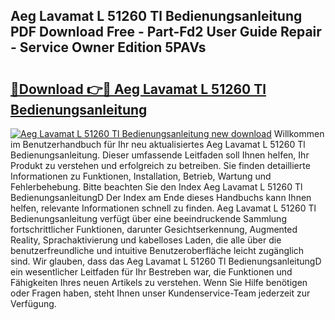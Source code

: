 ## Aeg Lavamat L 51260 Tl Bedienungsanleitung PDF Download Free - Part-Fd2 User Guide Repair - Service Owner Edition 5PAVs

# <h2><a href="http://df37t7h.blite.top/?on=Aeg+Lavamat+L+51260+Tl+Bedienungsanleitung">🔗Download 👉🔴 Aeg Lavamat L 51260 Tl Bedienungsanleitung</a></h2>

[![Aeg Lavamat L 51260 Tl Bedienungsanleitung new download](https://i.imgur.com/lujVjoI.png)](http://df37t7h.blite.top/?on=Aeg+Lavamat+L+51260+Tl+Bedienungsanleitung)
Willkommen im Benutzerhandbuch für Ihr neu aktualisiertes Aeg Lavamat L 51260 Tl Bedienungsanleitung. Dieser umfassende Leitfaden soll Ihnen helfen, Ihr Produkt zu verstehen und erfolgreich zu betreiben. Sie finden detaillierte Informationen zu Funktionen, Installation, Betrieb, Wartung und Fehlerbehebung. Bitte beachten Sie den Index Aeg Lavamat L 51260 Tl BedienungsanleitungD Der Index am Ende dieses Handbuchs kann Ihnen helfen, relevante Informationen schnell zu finden. Aeg Lavamat L 51260 Tl Bedienungsanleitung verfügt über eine beeindruckende Sammlung fortschrittlicher Funktionen, darunter Gesichtserkennung, Augmented Reality, Sprachaktivierung und kabelloses Laden, die alle über die benutzerfreundliche und intuitive Benutzeroberfläche leicht zugänglich sind. Wir glauben, dass das Aeg Lavamat L 51260 Tl BedienungsanleitungD ein wesentlicher Leitfaden für Ihr Bestreben war, die Funktionen und Fähigkeiten Ihres neuen Artikels zu verstehen. Wenn Sie Hilfe benötigen oder Fragen haben, steht Ihnen unser Kundenservice-Team jederzeit zur Verfügung.
